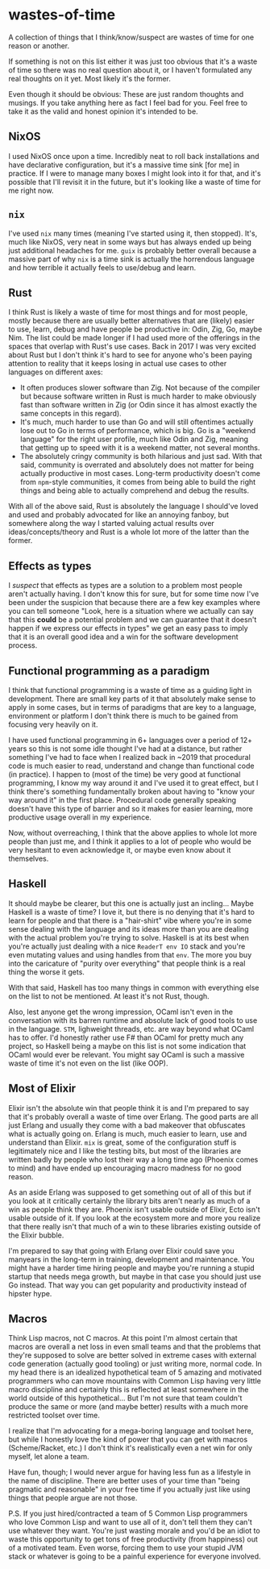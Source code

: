 # wastes-of-time

A collection of things that I think/know/suspect are wastes of time for one reason or another.

If something is not on this list either it was just too obvious that it's a waste of time so there
was no real question about it, or I haven't formulated any real thoughts on it yet. Most likely
it's the former.

Even though it should be obvious: These are just random thoughts and musings. If you take anything
here as fact I feel bad for you. Feel free to take it as the valid and honest opinion it's intended
to be.

## NixOS

I used NixOS once upon a time. Incredibly neat to roll back installations and have declarative
configuration, but it's a massive time sink [for me] in practice. If I were to manage many boxes
I might look into it for that, and it's possible that I'll revisit it in the future, but it's
looking like a waste of time for me right now.

## `nix`

I've used `nix` many times (meaning I've started using it, then stopped). It's, much like NixOS,
very neat in some ways but has always ended up being just additional headaches for me. `guix` is
probably better overall because a massive part of why `nix` is a time sink is actually the
horrendous language and how terrible it actually feels to use/debug and learn.

## Rust

I think Rust is likely a waste of time for most things and for most people, mostly because there
are usually better alternatives that are (likely) easier to use, learn, debug and have people be
productive in: Odin, Zig, Go, maybe Nim. The list could be made longer if I had used more of the
offerings in the spaces that overlap with Rust's use cases. Back in 2017 I was very excited about
Rust but I don't think it's hard to see for anyone who's been paying attention to reality that it
keeps losing in actual use cases to other languages on different axes:

- It often produces slower software than Zig. Not because of the compiler but because software
  written in Rust is much harder to make obviously fast than software written in Zig (or Odin
  since it has almost exactly the same concepts in this regard).
- It's much, much harder to use than Go and will still oftentimes actually lose out to Go in terms
  of performance, which is big. Go is a "weekend language" for the right user profile, much like
  Odin and Zig, meaning that getting up to speed with it is a weekend matter, not several months.
- The absolutely cringy community is both hilarious and just sad. With that said, community is
  overrated and absolutely does not matter for being actually productive in most cases. Long-term
  productivity doesn't come from `npm`-style communities, it comes from being able to build the
  right things and being able to actually comprehend and debug the results.


With all of the above said, Rust is absolutely the language I should've loved and used and probably
advocated for like an annoying fanboy, but somewhere along the way I started valuing actual results
over ideas/concepts/theory and Rust is a whole lot more of the latter than the former.

## Effects as types

I *suspect* that effects as types are a solution to a problem most people aren't actually having.
I don't know this for sure, but for some time now I've been under the suspicion that because there
are a few key examples where you can tell someone "Look, here is a situation where we actually can
say that this **could** be a potential problem and we can guarantee that it doesn't happen if we
express our effects in types" we get an easy pass to imply that it is an overall good idea and a
win for the software development process.

## Functional programming as a paradigm

I think that functional programming is a waste of time as a guiding light in development. There are
small key parts of it that absolutely make sense to apply in some cases, but in terms of paradigms
that are key to a language, environment or platform I don't think there is much to be gained from
focusing very heavily on it.

I have used functional programming in 6+ languages over a period of 12+ years so this is not
some idle thought I've had at a distance, but rather something I've had to face when I realized
back in ~2019 that procedural code is much easier to read, understand and change than functional
code (in practice). I happen to (most of the time) be very good at functional programming, I know my
way around it and I've used it to great effect, but I think there's something fundamentally broken
about having to "know your way around it" in the first place. Procedural code generally speaking
doesn't have this type of barrier and so it makes for easier learning, more productive usage
overall in my experience.

Now, without overreaching, I think that the above applies to whole lot more people than just me, and
I think it applies to a lot of people who would be very hesitant to even acknowledge it, or maybe
even know about it themselves.

## Haskell

It should maybe be clearer, but this one is actually just an incling... Maybe Haskell is a waste of
time? I love it, but there is no denying that it's hard to learn for people and that there is a
"hair-shirt" vibe where you're in some sense dealing with the language and its ideas more than you
are dealing with the actual problem you're trying to solve. Haskell is at its best when you're
actually just dealing with a nice `ReaderT env IO` stack and you're even mutating values and using
handles from that `env`. The more you buy into the caricature of "purity over everything" that
people think is a real thing the worse it gets.

With that said, Haskell has too many things in common with everything else on the list to not be
mentioned. At least it's not Rust, though.

Also, lest anyone get the wrong impression, OCaml isn't even in the conversation with its barren
runtime and absolute lack of good tools to use in the language. `STM`, lighweight threads, etc.
are way beyond what OCaml has to offer. I'd honestly rather use F# than OCaml for pretty much any
project, so Haskell being a maybe on this list is not some indication that OCaml would ever be
relevant. You might say OCaml is such a massive waste of time it's not even on the list (like OOP).

## Most of Elixir

Elixir isn't the absolute win that people think it is and I'm prepared to say that it's probably
overall a waste of time over Erlang. The good parts are all just Erlang and usually they come with
a bad makeover that obfuscates what is actually going on. Erlang is much, much easier to learn, use
and understand than Elixir. `mix` is great, some of the configuration stuff is legitimately nice and
I like the testing bits, but most of the libraries are written badly by people who lost their way a
long time ago (Phoenix comes to mind) and have ended up encouraging macro madness for no good
reason.

As an aside Erlang was supposed to get something out of all of this but if you look at it critically
certainly the library bits aren't nearly as much of a win as people think they are. Phoenix isn't
usable outside of Elixir, Ecto isn't usable outside of it. If you look at the ecosystem more and
more you realize that there really isn't that much of a win to these libraries existing outside of
the Elixir bubble.

I'm prepared to say that going with Erlang over Elixir could save you manyears in the long-term in
training, development and maintenance. You might have a harder time hiring people and maybe you're
running a stupid startup that needs mega growth, but maybe in that case you should just use Go
instead. That way you can get popularity and productivity instead of hipster hype.

## Macros

Think Lisp macros, not C macros. At this point I'm almost certain that macros are overall a net loss
in even small teams and that the problems that they're supposed to solve are better solved in
extreme cases with external code generation (actually good tooling) or just writing more, normal
code. In my head there is an idealized hypothetical team of 5 amazing and motivated programmers who
can move mountains with Common Lisp having very little macro discipline and certainly this is
reflected at least somewhere in the world outside of this hypothetical... But I'm not sure that
team couldn't produce the same or more (and maybe better) results with a much more restricted
toolset over time.

I realize that I'm advocating for a mega-boring language and toolset here, but while I honestly love
the kind of power that you can get with macros (Scheme/Racket, etc.) I don't think it's
realistically even a net win for only myself, let alone a team.

Have fun, though; I would never argue for having less fun as a lifestyle in the name of discipline.
There are better uses of your time than "being pragmatic and reasonable" in your free time if you
actually just like using things that people argue are not those.

P.S. If you just hired/contracted a team of 5 Common Lisp programmers who love Common Lisp and want
to use all of it, don't tell them they can't use whatever they want. You're just wasting morale and
you'd be an idiot to waste this opportunity to get tons of free productivity (from happiness) out of
a motivated team. Even worse, forcing them to use your stupid JVM stack or whatever is going to be
a painful experience for everyone involved.
